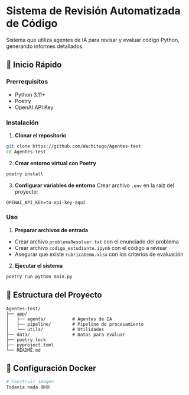 # Sistema de Revisión Automatizada de Código

Sistema que utiliza agentes de IA para revisar y evaluar código Python, generando informes detallados.

## 🚀 Inicio Rápido

### Prerrequisitos

- Python 3.11+
- Poetry
- OpenAI API Key

### Instalación

1. **Clonar el repositorio**
```bash
git clone https://github.com/Wachitugo/Agentes-test
cd Agentes-test
```

2. **Crear entorno virtual con Poetry**
```bash
poetry install
```

3. **Configurar variables de entorno**
Crear archivo `.env` en la raíz del proyecto:
```properties
OPENAI_API_KEY=tu-api-key-aquí
```

### Uso

1. **Preparar archivos de entrada**
- Crear archivo `problemaResolver.txt` con el enunciado del problema
- Crear archivo `codigo_estudiante.ipynb` con el código a revisar
- Asegurar que existe `rubricaDemo.xlsx` con los criterios de evaluación

2. **Ejecutar el sistema**
```bash
poetry run python main.py
```

## 📁 Estructura del Proyecto

```
Agentes-test/
├── app/
│   ├── agents/          # Agentes de IA
│   ├── pipeline/        # Pipeline de procesamiento
│   └── utils/           # Utilidades
├── data/                # Datos para evaluar
├── poetry.lock
├── pyproject.toml
└── README.md
```

## 🔧 Configuración Docker

```bash
# Construir imagen
Todavia nada 😢😢
```

